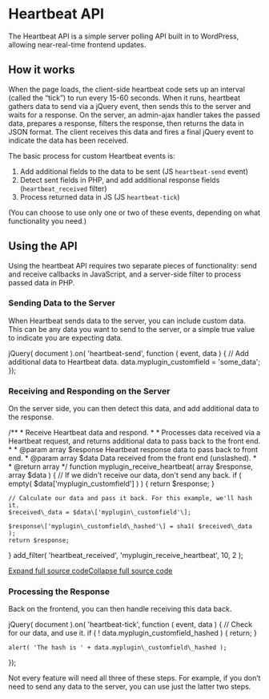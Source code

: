 # Heartbeat API

The Heartbeat API is a simple server polling API built in to WordPress, allowing near-real-time frontend updates.

## How it works

When the page loads, the client-side heartbeat code sets up an interval (called the “tick”) to run every 15-60 seconds. When it runs, heartbeat gathers data to send via a jQuery event, then sends this to the server and waits for a response. On the server, an admin-ajax handler takes the passed data, prepares a response, filters the response, then returns the data in JSON format. The client receives this data and fires a final jQuery event to indicate the data has been received.

The basic process for custom Heartbeat events is:

1.  Add additional fields to the data to be sent (JS `heartbeat-send` event)
2.  Detect sent fields in PHP, and add additional response fields (`heartbeat_received` filter)
3.  Process returned data in JS (JS `heartbeat-tick`)

(You can choose to use only one or two of these events, depending on what functionality you need.)

## Using the API

Using the heartbeat API requires two separate pieces of functionality: send and receive callbacks in JavaScript, and a server-side filter to process passed data in PHP.

### Sending Data to the Server

When Heartbeat sends data to the server, you can include custom data. This can be any data you want to send to the server, or a simple true value to indicate you are expecting data.

jQuery( document ).on( 'heartbeat-send', function ( event, data ) {
	// Add additional data to Heartbeat data.
	data.myplugin\_customfield = 'some\_data';
});

### Receiving and Responding on the Server

On the server side, you can then detect this data, and add additional data to the response.

/\*\*
 \* Receive Heartbeat data and respond.
 \*
 \* Processes data received via a Heartbeat request, and returns additional data to pass back to the front end.
 \*
 \* @param array $response Heartbeat response data to pass back to front end.
 \* @param array $data     Data received from the front end (unslashed).
 \*
 \* @return array
 \*/
function myplugin\_receive\_heartbeat( array $response, array $data ) {
	// If we didn't receive our data, don't send any back.
	if ( empty( $data\['myplugin\_customfield'\] ) ) {
		return $response;
	}

	// Calculate our data and pass it back. For this example, we'll hash it.
	$received\_data = $data\['myplugin\_customfield'\];

	$response\['myplugin\_customfield\_hashed'\] = sha1( $received\_data );
	return $response;
}
add\_filter( 'heartbeat\_received', 'myplugin\_receive\_heartbeat', 10, 2 );

[Expand full source code](#)[Collapse full source code](#)

### Processing the Response

Back on the frontend, you can then handle receiving this data back.

jQuery( document ).on( 'heartbeat-tick', function ( event, data ) {
	// Check for our data, and use it.
	if ( ! data.myplugin\_customfield\_hashed ) {
		return;
	}

	alert( 'The hash is ' + data.myplugin\_customfield\_hashed );
});

  
Not every feature will need all three of these steps. For example, if you don’t need to send any data to the server, you can use just the latter two steps.